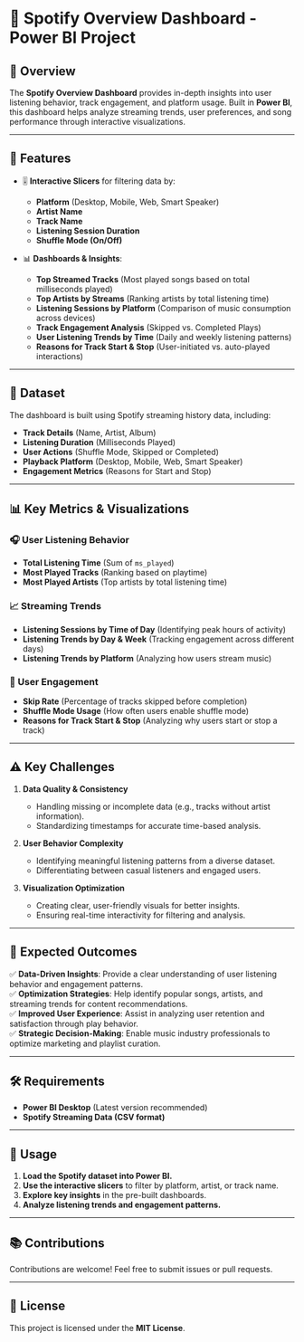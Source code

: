 # 🎵 Spotify Overview Dashboard - Power BI Project  

## 📌 Overview  
The **Spotify Overview Dashboard** provides in-depth insights into user listening behavior, track engagement, and platform usage. Built in **Power BI**, this dashboard helps analyze streaming trends, user preferences, and song performance through interactive visualizations.  

---

## 🚀 Features  
- 🎚 **Interactive Slicers** for filtering data by:  
  - **Platform** (Desktop, Mobile, Web, Smart Speaker)  
  - **Artist Name**  
  - **Track Name**  
  - **Listening Session Duration**  
  - **Shuffle Mode (On/Off)**  

- 📊 **Dashboards & Insights**:  
  - **Top Streamed Tracks** (Most played songs based on total milliseconds played)  
  - **Top Artists by Streams** (Ranking artists by total listening time)  
  - **Listening Sessions by Platform** (Comparison of music consumption across devices)  
  - **Track Engagement Analysis** (Skipped vs. Completed Plays)  
  - **User Listening Trends by Time** (Daily and weekly listening patterns)  
  - **Reasons for Track Start & Stop** (User-initiated vs. auto-played interactions)  

---

## 📂 Dataset  
The dashboard is built using Spotify streaming history data, including:  
- **Track Details** (Name, Artist, Album)  
- **Listening Duration** (Milliseconds Played)  
- **User Actions** (Shuffle Mode, Skipped or Completed)  
- **Playback Platform** (Desktop, Mobile, Web, Smart Speaker)  
- **Engagement Metrics** (Reasons for Start and Stop)  

---

## 📊 Key Metrics & Visualizations  

### 🎧 User Listening Behavior  
- **Total Listening Time** (Sum of `ms_played`)  
- **Most Played Tracks** (Ranking based on playtime)  
- **Most Played Artists** (Top artists by total listening time)  

### 📈 Streaming Trends  
- **Listening Sessions by Time of Day** (Identifying peak hours of activity)  
- **Listening Trends by Day & Week** (Tracking engagement across different days)  
- **Listening Trends by Platform** (Analyzing how users stream music)  

### 🔄 User Engagement  
- **Skip Rate** (Percentage of tracks skipped before completion)  
- **Shuffle Mode Usage** (How often users enable shuffle mode)  
- **Reasons for Track Start & Stop** (Analyzing why users start or stop a track)  

---

## ⚠️ Key Challenges  

1. **Data Quality & Consistency**  
   - Handling missing or incomplete data (e.g., tracks without artist information).  
   - Standardizing timestamps for accurate time-based analysis.  

2. **User Behavior Complexity**  
   - Identifying meaningful listening patterns from a diverse dataset.  
   - Differentiating between casual listeners and engaged users.  

3. **Visualization Optimization**  
   - Creating clear, user-friendly visuals for better insights.  
   - Ensuring real-time interactivity for filtering and analysis.  

---

## 🎯 Expected Outcomes  

✅ **Data-Driven Insights**: Provide a clear understanding of user listening behavior and engagement patterns.  
✅ **Optimization Strategies**: Help identify popular songs, artists, and streaming trends for content recommendations.  
✅ **Improved User Experience**: Assist in analyzing user retention and satisfaction through play behavior.  
✅ **Strategic Decision-Making**: Enable music industry professionals to optimize marketing and playlist curation.  

---

## 🛠️ Requirements  
- **Power BI Desktop** (Latest version recommended)  
- **Spotify Streaming Data (CSV format)**  

---

## 📌 Usage  
1. **Load the Spotify dataset into Power BI.**  
2. **Use the interactive slicers** to filter by platform, artist, or track name.  
3. **Explore key insights** in the pre-built dashboards.  
4. **Analyze listening trends and engagement patterns.**  

---

## 📚 Contributions  
Contributions are welcome! Feel free to submit issues or pull requests.  

---

## 📜 License  
This project is licensed under the **MIT License**.  
